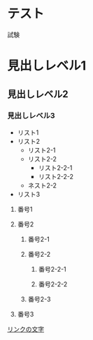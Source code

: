 # テスト

試験
# 見出しレベル1

## 見出しレベル2

### 見出しレベル3

- リスト1
- リスト2
  - リスト2-1
  - リスト2-2
    - リスト2-2-1
    - リスト2-2-2
  - ネスト2-2
- リスト3

1. 番号1

1. 番号2

   1. 番号2-1

   1. 番号2-2

      1. 番号2-2-1

      1. 番号2-2-2

   1. 番号2-3

1. 番号3

[リンクの文字](https://www.google.co.jp/)
